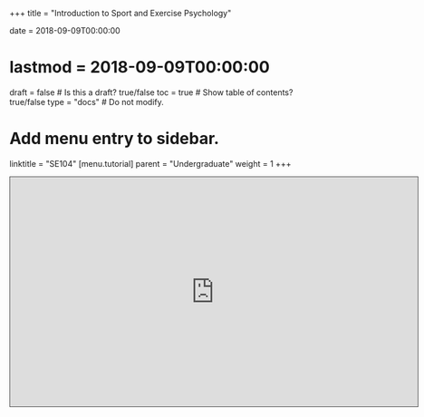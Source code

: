 +++
title = "Introduction to Sport and Exercise Psychology"

date = 2018-09-09T00:00:00
# lastmod = 2018-09-09T00:00:00

draft = false  # Is this a draft? true/false
toc = true  # Show table of contents? true/false
type = "docs"  # Do not modify.

# Add menu entry to sidebar.
linktitle = "SE104"
[menu.tutorial]
  parent = "Undergraduate"
  weight = 1
+++

<iframe src="https://panopto.essex.ac.uk/Panopto/Pages/Embed.aspx?id=72c55f62-be3a-456f-b297-ab110046b9b5&v=1" width="720" height="405" style="padding: 0px; border: 1px solid #464646;" frameborder="0" allowfullscreen allow="autoplay"></iframe>
